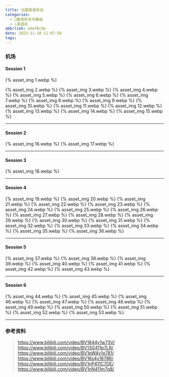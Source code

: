 ```yaml
---
title: 出国英语杂谈
categories:
  - 🌙逢坂杂谈与搬运
  - ⭐英语区
abbrlink: ddef6c9e
date: 2023-11-20 11:07:58
tags:
---
```


### 机场

#### Session 1

{% asset_img 1.webp %}

<!--more-->

{% asset_img 2.webp %}
{% asset_img 3.webp %}
{% asset_img 4.webp %}
{% asset_img 5.webp %}
{% asset_img 6.webp %}
{% asset_img 7.webp %}
{% asset_img 8.webp %}
{% asset_img 9.webp %}
{% asset_img 10.webp %}
{% asset_img 11.webp %}
{% asset_img 12.webp %}
{% asset_img 13.webp %}
{% asset_img 14.webp %}
{% asset_img 15.webp %}

***

#### Session 2

{% asset_img 16.webp %}
{% asset_img 17.webp %}

***

#### Session 3

{% asset_img 18.webp %}

***

#### Session 4

{% asset_img 19.webp %}
{% asset_img 20.webp %}
{% asset_img 21.webp %}
{% asset_img 22.webp %}
{% asset_img 23.webp %}
{% asset_img 24.webp %}
{% asset_img 25.webp %}
{% asset_img 26.webp %}
{% asset_img 27.webp %}
{% asset_img 28.webp %}
{% asset_img 29.webp %}
{% asset_img 30.webp %}
{% asset_img 31.webp %}
{% asset_img 32.webp %}
{% asset_img 33.webp %}
{% asset_img 34.webp %}
{% asset_img 35.webp %}
{% asset_img 36.webp %}

***

#### Session 5

{% asset_img 37.webp %}
{% asset_img 38.webp %}
{% asset_img 39.webp %}
{% asset_img 40.webp %}
{% asset_img 41.webp %}
{% asset_img 42.webp %}
{% asset_img 43.webp %}

***

#### Session 6

{% asset_img 44.webp %}
{% asset_img 45.webp %}
{% asset_img 46.webp %}
{% asset_img 47.webp %}
{% asset_img 48.webp %}
{% asset_img 49.webp %}
{% asset_img 50.webp %}
{% asset_img 51.webp %}
{% asset_img 52.webp %}
{% asset_img 53.webp %}

***

### 参考资料

> <https://www.bilibili.com/video/BV1844y1w73V/>
> <https://www.bilibili.com/video/BV13G411p7LR/>
> <https://www.bilibili.com/video/BV1pW4y1o781/>
> <https://www.bilibili.com/video/BV16s4y1678R/>
> <https://www.bilibili.com/video/BV1nP411C7DE/>
> <https://www.bilibili.com/video/BV1nN411m7q8/>
